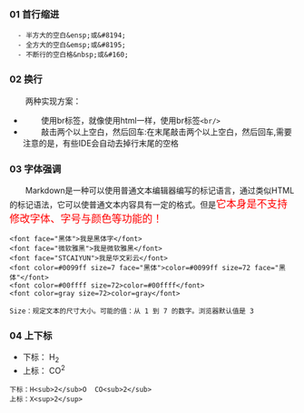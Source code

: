 ### 01 首行缩进
```git
  - 半方大的空白&ensp;或&#8194;
  - 全方大的空白&emsp;或&#8195;
  - 不断行的空白格&nbsp;或&#160;
```
### 02 换行
&emsp;&emsp;两种实现方案：<br/>
   + &emsp;&emsp; 使用br标签，就像使用html一样，使用br标签`<br/>`    
   + &emsp;&emsp; 敲击两个以上空白，然后回车:在末尾敲击两个以上空白，然后回车,需要注意的是，有些IDE会自动去掉行末尾的空格<br>  

### 03 字体强调
&emsp;&emsp;Markdown是一种可以使用普通文本编辑器编写的标记语言，通过类似HTML的标记语法，它可以使普通文本内容具有一定的格式。但是<font face="黑体" color=#ff0000 size=4>它本身是不支持修改字体、字号与颜色等功能的！</font><br/>
```git
<font face="黑体">我是黑体字</font>
<font face="微软雅黑">我是微软雅黑</font>
<font face="STCAIYUN">我是华文彩云</font>
<font color=#0099ff size=7 face="黑体">color=#0099ff size=72 face="黑体"</font>
<font color=#00ffff size=72>color=#00ffff</font>
<font color=gray size=72>color=gray</font>

Size：规定文本的尺寸大小。可能的值：从 1 到 7 的数字。浏览器默认值是 3
```

### 04 上下标
   - 下标： H<sub>2</sub>
   - 上标： CO<sup>2</sup>
```git
下标：H<sub>2</sub>O  CO<sub>2</sub>
上标：X<sup>2</sup>
```

